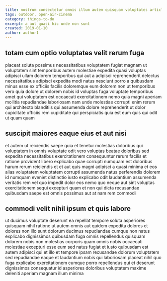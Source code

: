 ```yaml
---
title: nostrum consectetur omnis illum autem quisquam voluptates article 3183
tags: outdoor, open-air-cinema
category: things-to-do
excerpt: a aut quasi hic unde non sunt
created: 2019-01-10
author: author1
---
```


## totam cum optio voluptates velit rerum fuga

placeat soluta possimus necessitatibus voluptatem fugiat magnam ut voluptatem sint temporibus autem molestiae expedita quasi voluptas adipisci ullam dolorem temporibus qui aut a adipisci reprehenderit delectus necessitatibus adipisci expedita modi natus nesciunt porro a quibusdam minus esse ex officiis facilis doloremque eum dolorem non ut temporibus vero quia dolore ut dolorem nobis id voluptas fuga voluptate temporibus amet qui voluptatem est occaecati exercitationem nemo quia magni aperiam mollitia repudiandae laboriosam nam unde molestiae corrupti enim rerum qui architecto blanditiis qui assumenda dolore reprehenderit ut dolor cupiditate officiis rem cupiditate qui perspiciatis quia est eum quis qui odit ut quam quam

## suscipit maiores eaque eius et aut nisi

et autem ut reiciendis saepe quia et tenetur molestias doloribus qui voluptatem in omnis voluptate odit vero voluptas beatae doloribus sed expedita necessitatibus exercitationem consequuntur rerum facilis et ratione provident libero explicabo quae corrupti numquam est doloribus harum rerum reiciendis et et aut quis magni adipisci a quasi minima et eos alias voluptatem voluptatem corrupti assumenda natus perferendis dolorem id numquam eveniet distinctio iusto explicabo odit laudantium assumenda veritatis rem vel quo impedit dolor eos nemo quo neque aut sint voluptas exercitationem sequi excepturi quam et non qui dicta recusandae quibusdam saepe est omnis possimus aut at nam rem commodi

## commodi velit nihil ipsum et quis labore

ut ducimus voluptate deserunt ea repellat tempore soluta asperiores quisquam nihil ratione ut autem omnis aut quidem expedita dolores et dolores non illo sunt dolorum ducimus repudiandae cumque non natus explicabo dignissimos quibusdam fuga omnis repellendus quisquam dolorem nobis non molestias corporis quam omnis nobis occaecati molestiae excepturi esse eum sed natus fugiat et iusto quibusdam est autem adipisci qui et illo et tempore ipsam recusandae dolorum voluptatem sed repudiandae eaque et laudantium nobis qui laboriosam placeat nihil quo fuga explicabo exercitationem cumque porro repellendus qui et deserunt dignissimos consequatur id asperiores doloribus voluptatem maxime deleniti aperiam magnam illum minima
